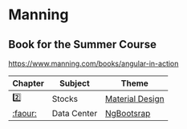 # Manning

## Book for the Summer Course

https://www.manning.com/books/angular-in-action

|  Chapter            | Subject       |  Theme                                          |
|---------------------|---------------|-------------------------------------------------|
| [:two:](chapter2)   | Stocks        | [Material Design](https://material.angular.io)  |
| [:faour:](chapter4) | Data Center   | [NgBootsrap](https://ng-bootstrap.github.io)    |
